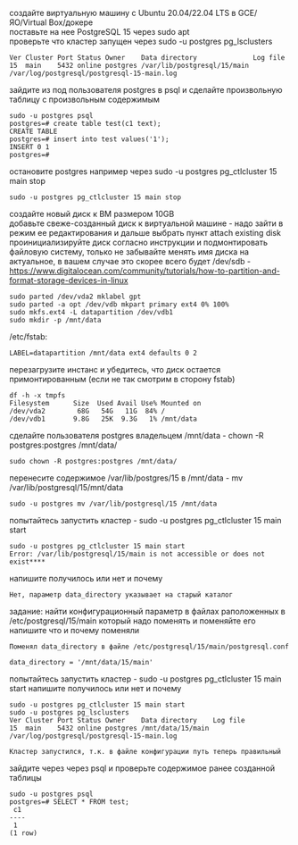 создайте виртуальную машину c Ubuntu 20.04/22.04 LTS в GCE/ЯО/Virtual Box/докере<br>
поставьте на нее PostgreSQL 15 через sudo apt<br>
проверьте что кластер запущен через sudo -u postgres pg_lsclusters<br>
```
Ver Cluster Port Status Owner    Data directory              Log file
15  main    5432 online postgres /var/lib/postgresql/15/main /var/log/postgresql/postgresql-15-main.log
```

зайдите из под пользователя postgres в psql и сделайте произвольную таблицу с произвольным содержимым

```
sudo -u postgres psql
postgres=# create table test(c1 text);
CREATE TABLE
postgres=# insert into test values('1');
INSERT 0 1
postgres=# 
```

остановите postgres например через sudo -u postgres pg_ctlcluster 15 main stop

```
sudo -u postgres pg_ctlcluster 15 main stop
```

создайте новый диск к ВМ размером 10GB<br>
добавьте свеже-созданный диск к виртуальной машине - надо зайти в режим ее редактирования и дальше выбрать пункт attach existing disk<br>
проинициализируйте диск согласно инструкции и подмонтировать файловую систему, только не забывайте менять имя диска на актуальное, в вашем случае это скорее всего будет /dev/sdb - https://www.digitalocean.com/community/tutorials/how-to-partition-and-format-storage-devices-in-linux<br>

```
sudo parted /dev/vda2 mklabel gpt
sudo parted -a opt /dev/vdb mkpart primary ext4 0% 100%
sudo mkfs.ext4 -L datapartition /dev/vdb1
sudo mkdir -p /mnt/data
```
/etc/fstab:
```
LABEL=datapartition /mnt/data ext4 defaults 0 2
```

перезагрузите инстанс и убедитесь, что диск остается примонтированным (если не так смотрим в сторону fstab)

```
df -h -x tmpfs
Filesystem      Size  Used Avail Use% Mounted on
/dev/vda2        68G   54G   11G  84% /
/dev/vdb1       9.8G   25K  9.3G   1% /mnt/data
```

сделайте пользователя postgres владельцем /mnt/data - chown -R postgres:postgres /mnt/data/

```
sudo chown -R postgres:postgres /mnt/data/
```

перенесите содержимое /var/lib/postgres/15 в /mnt/data - mv /var/lib/postgresql/15/mnt/data

```
sudo -u postgres mv /var/lib/postgresql/15 /mnt/data
```

попытайтесь запустить кластер - sudo -u postgres pg_ctlcluster 15 main start

```
sudo -u postgres pg_ctlcluster 15 main start
Error: /var/lib/postgresql/15/main is not accessible or does not exist****
```

напишите получилось или нет и почему

```
Нет, параметр data_directory указывает на старый каталог
```

задание: найти конфигурационный параметр в файлах раположенных в /etc/postgresql/15/main который надо поменять и поменяйте его
напишите что и почему поменяли

```
Поменял data_directory в файле /etc/postgresql/15/main/postgresql.conf
```
```
data_directory = '/mnt/data/15/main'
```

попытайтесь запустить кластер - sudo -u postgres pg_ctlcluster 15 main start
напишите получилось или нет и почему

```
sudo -u postgres pg_ctlcluster 15 main start
sudo -u postgres pg_lsclusters
Ver Cluster Port Status Owner    Data directory    Log file
15  main    5432 online postgres /mnt/data/15/main /var/log/postgresql/postgresql-15-main.log
```
```
Кластер запустился, т.к. в файле конфигурации путь теперь правильный
```

зайдите через через psql и проверьте содержимое ранее созданной таблицы

```
sudo -u postgres psql
postgres=# SELECT * FROM test;
 c1 
----
 1
(1 row)
```
















